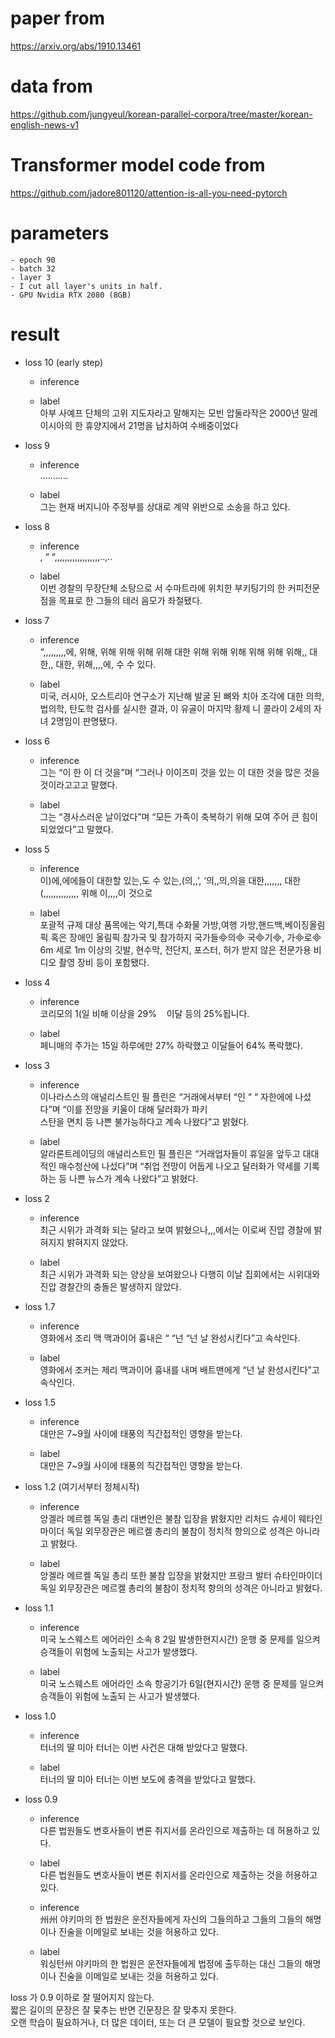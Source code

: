 # paper from    
https://arxiv.org/abs/1910.13461   

# data from 
https://github.com/jungyeul/korean-parallel-corpora/tree/master/korean-english-news-v1

# Transformer model code from 
https://github.com/jadore801120/attention-is-all-you-need-pytorch

# parameters   
    - epoch 90   
    - batch 32   
    - layer 3   
    - I cut all layer's units in half.
    - GPU Nvidia RTX 2080 (8GB)
 
# result 
- loss 10 (early step)   
    - inference   
    <bos><bos><bos><bos><bos><bos><bos><bos><bos><bos><bos><bos><bos><bos><bos><bos><bos><bos><bos><bos><bos><bos><bos><bos><bos><bos><bos><bos><bos><bos><bos><bos><bos><bos><bos><bos><bos><bos><bos><bos><bos><bos><bos><bos><bos><bos><bos><bos><bos><bos><bos><bos><bos><bos><bos><bos><bos><bos><bos><bos><bos><bos><bos><bos><bos><bos><bos><bos><bos><bos><bos><bos><bos><bos><bos><bos>
    
    - label    
    아부 사예프 단체의 고위 지도자라고 말해지는 모빈 압둘라작은 2000년 말레이시아의 한 휴양지에서 21명을 납치하여 수배중이었다   

- loss 9   
    - inference       
    ...........<bos>
    
    - label    
    그는 현재 버지니아 주정부를 상대로 계약 위반으로 소송을 하고 있다.

- loss 8   
    - inference    
    , “ “,,,,,,,,,,,,,,,,,,..,..<bos>
    
    - label    
    이번 경찰의 무장단체 소탕으로 서 수마트라에 위치한 부키팅기의 한 커피전문점을 목표로 한 그들의 테러 음모가 좌절됐다.   
    
- loss 7   
    - inference    
     “,,,,,,,,,에, 위해, 위해 위해 위해 위해 대한 위해 위해 위해 위해 위해 위해,, 대한,, 대한, 위해,,,,에, 수 수 있다.   <bos>   

    - label    
    미국, 러시아, 오스트리아 연구소가 지난해 발굴 된 뼈와 치아 조각에 대한 의학, 법의학, 탄도학 검사를 실시한 결과, 이 유골이 마지막 황제 니
콜라이 2세의 자녀 2명임이 판명됐다.   

- loss 6    
    - inference     
    그는 “이 한 이 더 것을”며 “그러나 이이즈미 것을 있는 이 대한 것을 많은 것을 것이라고고고 말했다.<bos>   
    
    - label     
    그는 “경사스러운 날이었다”며 “모든 가족이 축복하기 위해 모여 주어 큰 힘이 되었었다”고 말했다.    

- loss 5    
    - inference     
    이)에,에에들이 대한할 있는,도 수 있는<eos>,(의,<eos>,’, ‘의,,의,의을 대한,,,,,,, 대한(,,,,,,,,,,,,,, 위해 이,,,,이 것으로 <bos>   

    - label    
    포괄적 규제 대상 품목에는 악기,특대 수화물 가방,여행 가방,핸드백,베이징올림픽 혹은 장애인 올림픽 참가국 및 참가하지 국가들의 국기, 가로 6m 세로 1m 이상의 깃발, 현수막, 전단지, 포스터, 허가 받지 않은 전문가용 비디오 촬영 장비 등이 포함됐다.    

- loss 4    
    - inference     
    코리모의 1(일 비해 이상을 29%     이달 등의 25%됩니다.<bos>   
    
    - label     
    페니매의 주가는 15일 하루에만 27% 하락했고 이달들어 64% 폭락했다.    

- loss 3    
    - inference    
    이나라스스의 애널리스트인 필 플린은 “거래에서부터 “인 “ “ 자한에에 나섰다”며 “이를 전망을 키울이 대해 달러화가 파키    
스탄을 면치 등 나쁜 불가능하다고 계속 나왔다”고 밝혔다. <bos>    
    
    - label     
    알라론트레이딩의 애널리스트인 필 플린은 “거래업자들이 휴일을 앞두고 대대적인 매수청산에 나섰다”며 “취업 전망이 어둡게
나오고 달러화가 약세를 기록하는 등 나쁜 뉴스가 계속 나왔다”고 밝혔다.    

- loss 2
    - inference    
    최근 시위가 과격화 되는 달라고 보여 밝혔으나,,,에서는 이로써 진압 경찰에 밝혀지지 밝혀지지 않았다.<bos>    

    - label      
    최근 시위가 과격화 되는 양상을 보여왔으나 다행히 이날 집회에서는 시위대와 진압 경찰간의 충돌은 발생하지 않았다. 

- loss 1.7   
    - inference   
    영화에서 조리 맥 맥과이어 흉내은 “ “넌 “넌 날 완성시킨다”고 속삭인다.<bos>    
    
    - label   
    영화에서 조커는 제리 맥과이어 흉내를 내며 배트맨에게 “넌 날 완성시킨다”고 속삭인다.   

- loss 1.5
    - inference   
    대만은 7~9월 사이에 태풍의 직간접적인 영향을 받는다.<bos>     
    
    - label   
    대만은 7~9월 사이에 태풍의 직간접적인 영향을 받는다.   

- loss 1.2  (여기서부터 정체시작)
    - inference   
    앙겔라 메르켈 독일 총리 대변인은 불참 입장을 밝혔지만 리처드 슈세이 웨타인마이더 독일 외무장관은 메르켈 총리의 불참이 정치적 항의으로 성격은 아니라고 밝혔다.<bos>      
    
    - label   
    앙겔라 메르켈 독일 총리 또한 불참 입장을 밝혔지만 프랑크 발터 슈타인마이더 독일 외무장관은 메르켈 총리의 불참이 정치적 항의의 성격은 아니라고 밝혔다.   
    
- loss 1.1 
    - inference   
    미국 노스웨스트 에어라인 소속 8 2일 발생한현지시간) 운행 중 문제를 일으켜 승객들이 위험에 노출되는 사고가 발생했다.   
    
    - label   
    미국 노스웨스트 에어라인 소속 항공기가 6일(현지시간) 운행 중 문제를 일으켜 승객들이 위험에 노출되 는 사고가 발생했다.   
    
- loss 1.0    
    - inference    
    터너의 딸 미아 터너는 이번 사건은 대해 받았다고 말했다.   

    - label   
    터너의 딸 미아 터너는 이번 보도에 충격을 받았다고 말했다.   
    
- loss 0.9    
    - inference   
    다른 법원들도 변호사들이 변론 취지서를 온라인으로 제출하는 데 허용하고 있다.   

    - label   
    다른 법원들도 변호사들이 변론 취지서를 온라인으로 제출하는 것을 허용하고 있다.   
 
    - inference   
    州州 야키마의 한 법원은 운전자들에게 자신의 그들의하고 그들의 그들의 해명이나 진술을 이메일로 보내는 것을 허용하고 있다.   

    - label   
    워싱턴州 야키마의 한 법원은 운전자들에게 법정에 출두하는 대신 그들의 해명이나 진술을 이메일로 보내는 것을 허용하고 있다.   
    
    
loss 가 0.9 이하로 잘 떨어지지 않는다.   
짧은 길이의 문장은 잘 뭊추는 반면 긴문장은 잘 맞추지 못한다.    
오랜 학습이 필요하거나, 더 많은 데이터, 또는 더 큰 모델이 필요할 것으로 보인다.   
